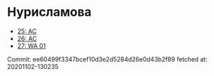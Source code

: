# Нурисламова
- [25: AC](25.md)
- [26: AC](26.md)
- [27: WA 01](27.md)

Commit: ee60499f3347bcef10d3e2d5284d26e0d43b2f89
 fetched at: 20201102-130235
